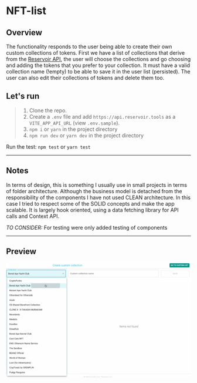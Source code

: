 # NFT-list

## Overview

The functionality responds to the user being able to create their own custom collections of tokens.
First we have a list of collections that derive from the [Reservoir API](https://docs.reservoir.tools/reference/overview), the user will choose the collections and go choosing and adding the tokens that you prefer to your collection. It must have a valid collection name (!empty) to be able to save it in the user list (persisted).
The user can also edit their collections of tokens and delete them too.

## Let's run

> 1. Clone the repo.
> 2. Create a `.env` file and add `https://api.reservoir.tools` as a `VITE_APP_API_URL` (view `.env.sample`).
> 3. `npm i` or `yarn` in the project directory
> 4. `npm run dev` or `yarn dev` in the project directory

Run the test: `npm test` or `yarn test`

---

## Notes

In terms of design, this is something I usually use in small projects in terms of folder architecture. Although the business model is detached from the responsibility of the components I have not used CLEAN architecture.
In this case I tried to respect some of the SOLID concepts and make the app scalable.
It is largely hook oriented, using a data fetching library for API calls and Context API.

_TO CONSIDER:_ For testing were only added testing of components

---

## Preview

![DEMO](demo.gif)

